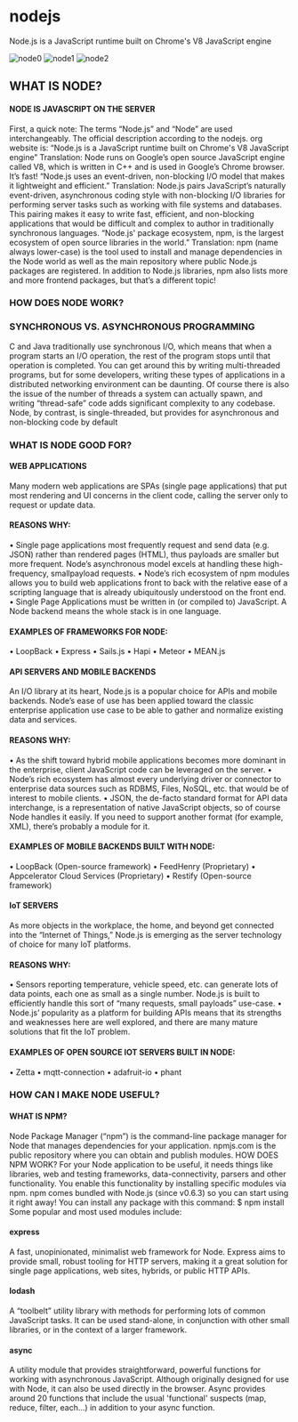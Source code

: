 # nodejs
Node.js is a JavaScript runtime built on Chrome's V8 JavaScript engine

![node0](https://cloud.githubusercontent.com/assets/23619819/24941063/7ed985be-1f15-11e7-99c5-f5e4b2d0d444.PNG)
![node1](https://cloud.githubusercontent.com/assets/23619819/24941064/81ec8896-1f15-11e7-9c3b-cefb92247c10.PNG)
![node2](https://cloud.githubusercontent.com/assets/23619819/24941065/81f0f0de-1f15-11e7-8065-f495c8571b0d.PNG)
## WHAT IS NODE?
#### NODE IS JAVASCRIPT ON THE SERVER
First, a quick note: The terms “Node.js” and “Node” are used
interchangeably. The official description according to the nodejs.
org website is:
“Node.js is a JavaScript runtime built on Chrome's V8 JavaScript engine”
Translation: Node runs on Google’s open source JavaScript engine
called V8, which is written in C++ and is used in Google’s Chrome
browser. It’s fast!
“Node.js uses an event-driven, non-blocking I/O model that makes it
lightweight and efficient.”
Translation: Node.js pairs JavaScript’s naturally event-driven,
asynchronous coding style with non-blocking I/O libraries for
performing server tasks such as working with file systems and
databases. This pairing makes it easy to write fast, efficient, and
non-blocking applications that would be difficult and complex to
author in traditionally synchronous languages.
“Node.js' package ecosystem, npm, is the largest ecosystem of open source
libraries in the world.”
Translation: npm (name always lower-case) is the tool used to
install and manage dependencies in the Node world as well as the
main repository where public Node.js packages are registered. In
addition to Node.js libraries, npm also lists more and more frontend
packages, but that’s a different topic!

### HOW DOES NODE WORK?
### SYNCHRONOUS VS. ASYNCHRONOUS PROGRAMMING
C and Java traditionally use synchronous I/O, which means that
when a program starts an I/O operation, the rest of the program
stops until that operation is completed. You can get around this
by writing multi-threaded programs, but for some developers,
writing these types of applications in a distributed networking
environment can be daunting. Of course there is also the issue
of the number of threads a system can actually spawn, and
writing “thread-safe” code adds significant complexity to any
codebase. Node, by contrast, is single-threaded, but provides for
asynchronous and non-blocking code by default
### WHAT IS NODE GOOD FOR?
#### WEB APPLICATIONS
Many modern web applications are SPAs (single page applications)
that put most rendering and UI concerns in the client code, calling the
server only to request or update data.
#### REASONS WHY:
• Single page applications most frequently request and send
data (e.g. JSON) rather than rendered pages (HTML), thus
payloads are smaller but more frequent. Node’s asynchronous
model excels at handling these high-frequency, smallpayload
requests.
• Node’s rich ecosystem of npm modules allows you to build
web applications front to back with the relative ease of a
scripting language that is already ubiquitously understood on
the front end.
• Single Page Applications must be written in (or compiled to)
JavaScript. A Node backend means the whole stack is in
one language.
#### EXAMPLES OF FRAMEWORKS FOR NODE:
• LoopBack
• Express
• Sails.js
• Hapi
• Meteor
• MEAN.js
#### API SERVERS AND MOBILE BACKENDS
An I/O library at its heart, Node.js is a popular choice for APIs and
mobile backends. Node’s ease of use has been applied toward the
classic enterprise application use case to be able to gather and
normalize existing data and services.
#### REASONS WHY:
• As the shift toward hybrid mobile applications becomes more
dominant in the enterprise, client JavaScript code can be
leveraged on the server.
• Node’s rich ecosystem has almost every underlying driver or
connector to enterprise data sources such as RDBMS, Files,
NoSQL, etc. that would be of interest to mobile clients.
• JSON, the de-facto standard format for API data interchange, is
a representation of native JavaScript objects, so of course Node
handles it easily. If you need to support another format (for
example, XML), there’s probably a module for it.
#### EXAMPLES OF MOBILE BACKENDS BUILT WITH NODE:
• LoopBack (Open-source framework)
• FeedHenry (Proprietary)
• Appcelerator Cloud Services (Proprietary)
• Restify (Open-source framework)
#### IoT SERVERS
As more objects in the workplace, the home, and beyond get
connected into the “Internet of Things,” Node.js is emerging as the
server technology of choice for many IoT platforms.
#### REASONS WHY:
• Sensors reporting temperature, vehicle speed, etc. can
generate lots of data points, each one as small as a single
number. Node.js is built to efficiently handle this sort of “many
requests, small payloads” use-case.
• Node.js’ popularity as a platform for building APIs means that its
strengths and weaknesses here are well explored, and there are
many mature solutions that fit the IoT problem.
#### EXAMPLES OF OPEN SOURCE IOT SERVERS BUILT IN NODE:
• Zetta
• mqtt-connection
• adafruit-io
• phant
### HOW CAN I MAKE NODE USEFUL?
#### WHAT IS NPM?
Node Package Manager (“npm”) is the command-line package manager
for Node that manages dependencies for your application. npmjs.com
is the public repository where you can obtain and publish modules.
HOW DOES NPM WORK?
For your Node application to be useful, it needs things like libraries,
web and testing frameworks, data-connectivity, parsers and other
functionality. You enable this functionality by installing specific
modules via npm. npm comes bundled with Node.js (since v0.6.3) so
you can start using it right away!
You can install any package with this command:
$ npm install <name of module>
Some popular and most used modules include:
#### express
A fast, unopinionated, minimalist web framework for Node. Express
aims to provide small, robust tooling for HTTP servers, making it a
great solution for single page applications, web sites, hybrids, or public
HTTP APIs.
#### lodash
A “toolbelt” utility library with methods for performing lots of
common JavaScript tasks. It can be used stand-alone, in conjunction
with other small libraries, or in the context of a larger framework.
#### async
A utility module that provides straightforward, powerful functions
for working with asynchronous JavaScript. Although originally
designed for use with Node, it can also be used directly in the
browser. Async provides around 20 functions that include the usual
'functional' suspects (map, reduce, filter, each…) in addition to your
async function.
